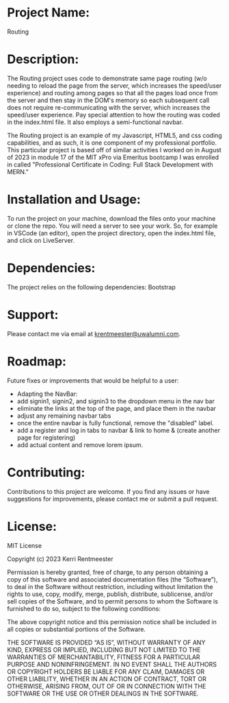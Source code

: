 # **Project Name**:  

Routing

# **Description**: 

The Routing project uses code to demonstrate same page routing (w/o needing to reload the page from the server, which increases the speed/user experience) and routing among pages so that all the pages load once from the server and then stay in the DOM's memory so each subsequent call does not require re-communicating with the server, which increases the speed/user experience. Pay special attention to how the routing was coded in the index.html file. It also employs a semi-functional navbar.

The Routing project is an example of my Javascript, HTML5, and css coding capabilities, and as such, it is one component of my professional portfolio. This particular project is based off of similar activities I worked on in August of 2023 in module 17 of the MIT xPro via Emeritus bootcamp I was enrolled in called "Professional Certificate in Coding: Full Stack Development with MERN."

# **Installation and Usage**: 

To run the project on your machine, download the files onto your machine or clone the repo. You will need a server to see your work. So, for example in VSCode (an editor), open the project directory, open the index.html file, and click on LiveServer. 


# **Dependencies**: 

The project relies on the following dependencies: Bootstrap

# **Support**: 

Please contact me via email at krentmeester@uwalumni.com.

# **Roadmap**: 

Future fixes or improvements that would be helpful to a user:

* Adapting the NavBar:
* add signin1, signin2, and signin3 to the dropdown menu in the nav bar
* eliminate the links at the top of the page, and place them in the navbar
* adjust any remaining navbar tabs
* once the entire navbar is fully functional, remove the "disabled" label.
* add a register and log in tabs to navbar & link to home & (create another page for registering) 
* add actual content and remove lorem ipsum.

# **Contributing**: 

Contributions to this project are welcome. If you find any issues or have suggestions for improvements, please contact me or submit a pull request.

# **License**: 

MIT License

Copyright (c) 2023 Kerri Rentmeester

Permission is hereby granted, free of charge, to any person obtaining a copy of this software and associated documentation files (the “Software”), to deal in the Software without restriction, including without limitation the rights to use, copy, modify, merge, publish, distribute, sublicense, and/or sell copies of the Software, and to permit persons to whom the Software is furnished to do so, subject to the following conditions:

The above copyright notice and this permission notice shall be included in all copies or substantial portions of the Software.

THE SOFTWARE IS PROVIDED “AS IS”, WITHOUT WARRANTY OF ANY KIND, EXPRESS OR IMPLIED, INCLUDING BUT NOT LIMITED TO THE WARRANTIES OF MERCHANTABILITY, FITNESS FOR A PARTICULAR PURPOSE AND NONINFRINGEMENT. IN NO EVENT SHALL THE AUTHORS OR COPYRIGHT HOLDERS BE LIABLE FOR ANY CLAIM, DAMAGES OR OTHER LIABILITY, WHETHER IN AN ACTION OF CONTRACT, TORT OR OTHERWISE, ARISING FROM, OUT OF OR IN CONNECTION WITH THE SOFTWARE OR THE USE OR OTHER DEALINGS IN THE SOFTWARE.